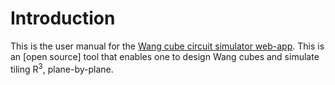 # Introduction

This is the user manual for the [Wang cube circuit simulator web-app](https://mathewkj2048.github.io/Wang-cube-circuit-simulator). This is an [open source] tool that enables one to design Wang cubes and simulate tiling R<sup>3</sup>, plane-by-plane.